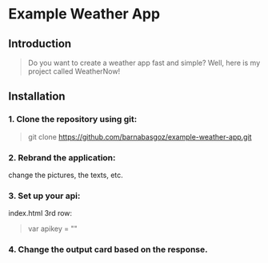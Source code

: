 # Example Weather App

## Introduction

> Do you want to create a weather app fast and simple? Well, here is my project called WeatherNow!

## Installation

### 1. Clone the repository using git:
> git clone https://github.com/barnabasgoz/example-weather-app.git

### 2. Rebrand the application:
change the pictures, the texts, etc.
### 3. Set up your api: <br/>
index.html 3rd row: 
> var apikey = "" 

### 4. Change the output card based on the response.

